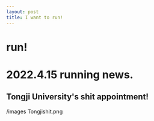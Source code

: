 ```yaml
---
layout: post
title: I want to run!
---
```

# run!
# 2022.4.15 running news.
## Tongji University's shit appointment! 
/images Tongjishit.png
